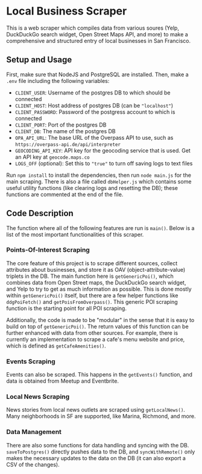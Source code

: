 # Local Business Scraper

This is a web scraper which compiles data from various soures (Yelp, DuckDuckGo search widget, Open Street Maps API, and more) to make a comprehensive and structured entry of local businesses in San Francisco.

## Setup and Usage
First, make sure that NodeJS and PostgreSQL are installed. Then, make a `.env` file including the following variables:
* `CLIENT_USER`: Username of the postgres DB to which should be connected
* `CLIENT_HOST`: Host address of postgres DB (can be `"localhost"`)
* `CLIENT_PASSWORD`: Password of the postgress account to which is connected
* `CLIENT_PORT`: Port of the postgres DB
* `CLIENT_DB`: The name of the postgres DB
* `OPA_API_URL`: The base URL of the Overpass API to use, such as `https://overpass-api.de/api/interpreter`
* `GEOCODING_API_KEY`: API key for the geocoding service that is used. Get an API key at `geocode.maps.co`
* `LOGS_OFF` (optional): Set this to `"true"` to turn off saving logs to text files

Run `npm install` to install the dependencies, then run `node main.js` for the main scraping. There is also a file called `dbHelper.js` which contains some useful utility functions (like clearing logs and resetting the DB); these functions are commented at the end of the file.

## Code Description

The function where all of the following features are run is `main()`. Below is a list of the most important functionalities of this scraper.

### Points-Of-Interest Scraping
The core feature of this project is to scrape different sources, collect attributes about businesses, and store it as OAV (object-attribute-value) triplets in the DB. The main function here is `getGenericPoi()`, which combines data from Open Street maps, the DuckDuckGo search widget, and Yelp to try to get as much information as possible. This is done mostly within `getGenericPoi()` itself, but there are a few helper functions like `ddgPoiFetch()` and `getPoisFromOverpass()`. This generic POI scraping function is the starting point for all POI scraping.

Additionally, the code is made to be "modular" in the sense that it is easy to build on top of `getGenericPoi()`. The return values of this function can be further enhanced with data from other sources. For example, there is currently an implementation to scrape a cafe's menu website and price, which is defined as `getCafeAmenities()`.

### Events Scraping
Events can also be scraped. This happens in the `getEvents()` function, and data is obtained from Meetup and Eventbrite.

### Local News Scraping

News stories from local news outlets are scraped using `getLocalNews()`. Many neighborhoods in SF are supported, like Marina, Richmond, and more.

### Data Management

There are also some functions for data handling and syncing with the DB. `saveToPostgres()` directly pushes data to the DB, and `syncWithRemote()` only makes the necessary updates to the data on the DB (it can also export a CSV of the changes).
